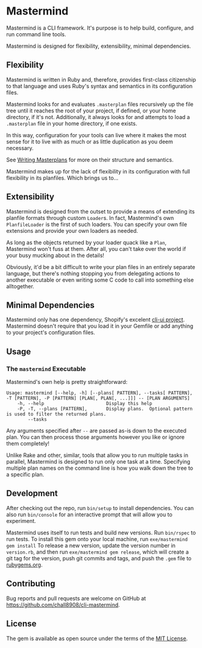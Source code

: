 # Mastermind

Mastermind is a CLI framework.  It's purpose is to help build, configure, and run
command line tools.

Mastermind is designed for flexibility, extensibility, minimal dependencies.

## Flexibility

Mastermind is written in Ruby and, therefore, provides first-class citizenship
to that language and uses Ruby's syntax and semantics in its configuration files.

Mastermind looks for and evaluates `.masterplan` files recursively up the file
tree until it reaches the root of your project, if defined, or your home directory,
if it's not.  Additionally, it always looks for and attempts to load a `.masterplan`
file in your home directory, if one exists.

In this way, configuration for your tools can live where it makes the most sense
for it to live with as much or as little duplication as you deem necessary.

See [Writing Masterplans][writing-masterplans] for more on their structure and
semantics.

Mastermind makes up for the lack of flexibility in its configuration with full
flexibility in its planfiles.  Which brings us to...

## Extensibility

Mastermind is designed from the outset to provide a means of extending its planfile
formats through custom `Loader`s.  In fact, Mastermind's own `PlanfileLoader` is
the first of such loaders.  You can specify your own file extensions and provide
your own loaders as needed.

As long as the objects returned by your loader quack like a `Plan`, Mastermind
won't fuss at them.  After all, you can't take over the world if your busy mucking
about in the details!

Obviously, it'd be a bit difficult to write your plan files in an entirely separate
language, but there's nothing stopping you from delegating actions to another
executable or even writing some C code to call into something else alltogether.

## Minimal Dependencies

Mastermind only has one dependency, Shopify's excelent [cli-ui project][cli-ui].
Mastermind doesn't require that you load it in your Gemfile or add anything to
your project's configuration files.

## Usage

### The `mastermind` Executable

Mastermind's own help is pretty straightforward:

    Usage: mastermind [--help, -h] [--plans[ PATTERN], --tasks[ PATTERN], -T [PATTERN], -P [PATTERN] [PLAN[, PLAN[, ...]]] -- [PLAN ARGUMENTS]
        -h, --help                       Display this help
        -P, -T, --plans [PATTERN],       Display plans.  Optional pattern is used to filter the returned plans.
            --tasks

Any arguments specified after `--` are passed as-is down to the executed plan.
You can then process those arguments however you like or ignore them completely!

Unlike Rake and other, similar, tools that allow you to run multiple tasks in
parallel, Mastermind is designed to run only one task at a time.  Specifying
multiple plan names on the command line is how you walk down the tree to a
specific plan.

## Development

After checking out the repo, run `bin/setup` to install dependencies. You can
also run `bin/console` for an interactive prompt that will allow you to experiment.

Mastermind uses itself to run tests and build new versions.  Run `bin/rspec` to
run tests.  To install this gem onto your local machine, run `exe/mastermind gem install`
To release a new version, update the version number in `version.rb`, and then run
`exe/mastermind gem release`, which will create a git tag for the version, push
git commits and tags, and push the `.gem` file to [rubygems.org](https://rubygems.org).

## Contributing

Bug reports and pull requests are welcome on GitHub at https://github.com/chall8908/cli-mastermind.

## License

The gem is available as open source under the terms of the [MIT License](https://opensource.org/licenses/MIT).

[writing-masterplans]: wiki/Writing-Masterplans
[cli-ui]: https://github.com/shopify/cli-ui

